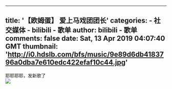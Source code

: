 
---
title: '【欧姆蛋】 爱上马戏团团长'
categories: 
    - 社交媒体
    - bilibili - 歌单
author: bilibili - 歌单
comments: false
date: Sat, 13 Apr 2019 04:07:40 GMT
thumbnail: 'http://i0.hdslb.com/bfs/music/9e89d6db4183796a0dba7e610edc422efaf10c44.jpg'
---

<div>   
耶耶耶耶，发新歌了<br><img src="http://i0.hdslb.com/bfs/music/9e89d6db4183796a0dba7e610edc422efaf10c44.jpg" referrerpolicy="no-referrer">  
</div>
            